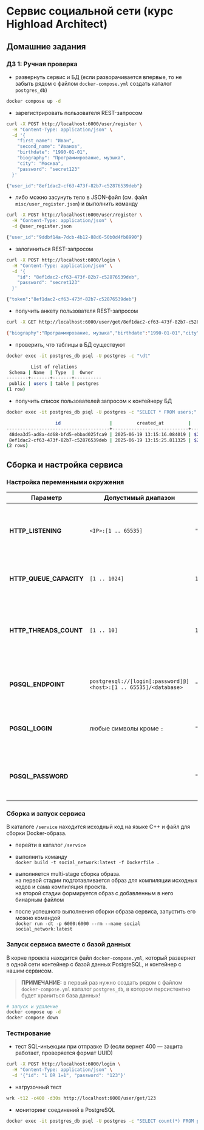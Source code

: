 # Сервис социальной сети (курс Highload Architect)

## Домашние задания

### ДЗ 1: Ручная проверка

* развернуть сервис и БД (если разворачивается впервые, то не забыть рядом с файлом `docker-compose.yml` создать каталог `postgres_db`)

```bash
docker compose up -d
```

* зарегистрировать пользователя REST-запросом

```bash
curl -X POST http://localhost:6000/user/register \
  -H "Content-Type: application/json" \
  -d '{
    "first_name": "Иван",
    "second_name": "Иванов",
    "birthdate": "1990-01-01",
    "biography": "Программирование, музыка",
    "city": "Москва",
    "password": "secret123"
  }'

{"user_id":"8ef1dac2-cf63-473f-82b7-c52876539deb"}
```

* либо можно засунуть тело в JSON-файл (см. файл `misc/user_register.json`) и выполнить команду

```bash
curl -X POST http://localhost:6000/user/register \
  -H "Content-Type: application/json" \
  -d @user_register.json

{"user_id":"9ddbf14a-7dcb-4b12-88d6-50b0d4fb8990"}
```

* залогиниться REST-запросом

```bash
curl -X POST http://localhost:6000/login \
  -H "Content-Type: application/json" \
  -d '{
    "id": "8ef1dac2-cf63-473f-82b7-c52876539deb",
    "password": "secret123"
  }'

{"token":"8ef1dac2-cf63-473f-82b7-c52876539deb"}
```

* получить анкету пользователя REST-запросом

```bash
curl -X GET http://localhost:6000/user/get/8ef1dac2-cf63-473f-82b7-c52876539deb

{"biography":"Программирование, музыка","birthdate":"1990-01-01","city":"Москва","first_name":"Иван","id":"8ef1dac2-cf63-473f-82b7-c52876539deb","second_name":"Иванов"}
```

* проверить, что таблицы в БД существуют

```bash
docker exec -it postgres_db psql -U postgres -c "\dt"

         List of relations
 Schema | Name  | Type  |  Owner   
--------+-------+-------+----------
 public | users | table | postgres
(1 row)
```

* получить список пользователей запросом к контейнеру БД

```bash
docker exec -it postgres_db psql -U postgres -c "SELECT * FROM users;"

                  id                  |         created_at         |                           pwd_hash                           | first_name | second_name | birthdate  |        biography         |      city       
--------------------------------------+----------------------------+--------------------------------------------------------------+------------+-------------+------------+--------------------------+-----------------
 48dea3d5-ad8a-4d68-bfd5-ebbad025fca9 | 2025-06-19 13:15:16.084019 | $2a$12$AaV3OelRZmET9nuTnYXfruWC7L6oz8BvEPjNPvAY8XiSGjFj/dJqm | Мария      | Петрова     | 1985-05-15 | Путешествия, фотография  | Санкт-Петербург
 8ef1dac2-cf63-473f-82b7-c52876539deb | 2025-06-19 13:15:25.811325 | $2a$12$dq2HNswwr0u1PGQqxdO9muTTRSfMfjoG8I3Yd.hZ/OVCELxGPd29K | Иван       | Иванов      | 1990-01-01 | Программирование, музыка | Москва
(2 rows)
```


## Сборка и настройка сервиса

### Настройка переменными окружения

| Параметр | Допустимый диапазон | По умолчанию | Описание |
|--|--|--|--|
| **HTTP_LISTENING** | `<IP>:[1 .. 65535]` | `"0.0.0.0:6000"` | IP-адрес и порт HTTP сервера, на котором будет запущен listening |
| **HTTP_QUEUE_CAPACITY** | `[1 .. 1024]` | `10` | ёмкость очереди запросов от клиентов HTTP сервера |
| **HTTP_THREADS_COUNT** | `[1 .. 10]` | `1` | количество параллельных потоков для обслуживания очереди запросов от клиентов HTTP сервера |
| | | | |
| **PGSQL_ENDPOINT** | `postgresql://[login[:password]@]<host>:[1 .. 65535]/<database>` | `"postgresql://localhost:5432/postgres"` | URL-эндпойнт для доступа к северу базы данных PostgreSQL |
| **PGSQL_LOGIN** | любые символы кроме `:` | `"postgres"` | логин для авторизации клиента на сервере базы данных PostgreSQL |
| **PGSQL_PASSWORD** |  | `""` | пароль для авторизации клиента на сервере базы данных PostgreSQL |

### Сборка и запуск сервиса

В каталоге `/service` находится исходный код на языке C++ и файл для сборки Docker-образа.

* перейти в каталог `/service`

* выполнить команду  
`docker build -t social_network:latest -f Dockerfile .`

* выполняется multi-stage сборка образа.  
на первой стадии подготавливается образ для компиляции исходных кодов и сама компиляция проекта.  
на второй стадии формируется образ с добавленным в него бинарным файлом

* после успешного выполнения сборки образа сервиса, запустить его можно командой  
`docker run -dt -p 6000:6000 --rm --name social social_network:latest`

### Запуск сервиса вместе с базой данных

В корне проекта находится файл `docker-compose.yml`, который развернет в одной сети контейнер с базой данных PostgreSQL, и контейнер с нашим сервисом.

> **ПРИМЕЧАНИЕ:** в первый раз нужно создать рядом с файлом `docker-compose.yml` каталог `postgres_db`, в котором персистентно будет храниться база данных!

```bash
# запуск и удаление
docker compose up -d
docker compose down
```

### Тестирование

* тест SQL-инъекции при отправке ID (если вернет 400 — защита работает, проверяется формат UUID)

```bash
curl -X POST http://localhost:6000/login \
  -H "Content-Type: application/json" \
  -d '{"id": "1 OR 1=1", "password": "123"}'
```

* нагрузочный тест

```bash
wrk -t12 -c400 -d30s http://localhost:6000/user/get/123
```

* мониторинг соединений в PostgreSQL

```bash
docker exec -it postgres_db psql -U postgres -c "SELECT count(*) FROM pg_stat_activity WHERE application_name = 'social_network';"
```
